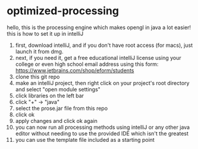 # optimized-processing
hello, this is the processing engine which makes opengl in java a lot easier! this is how to set it up in intelliJ
1. first, download intelliJ, and if you don't have root access (for macs), just launch it from dmg.     
2. next, if you need it, get a free educational intelliJ license using your college or even high school email address using this form: https://www.jetbrains.com/shop/eform/students
3. clone this git repo
4. make an intelliJ project, then right click on your project's root directory and select "open module settings"
5. click libraries on the left bar
6. click "+" -> "java"
7. select the prose.jar file from this repo
8. click ok
9. apply changes and click ok again
10. you can now run all processing methods using intelliJ or any other java editor without needing to use the provided IDE which isn't the greatest
11. you can use the template file included as a starting point
